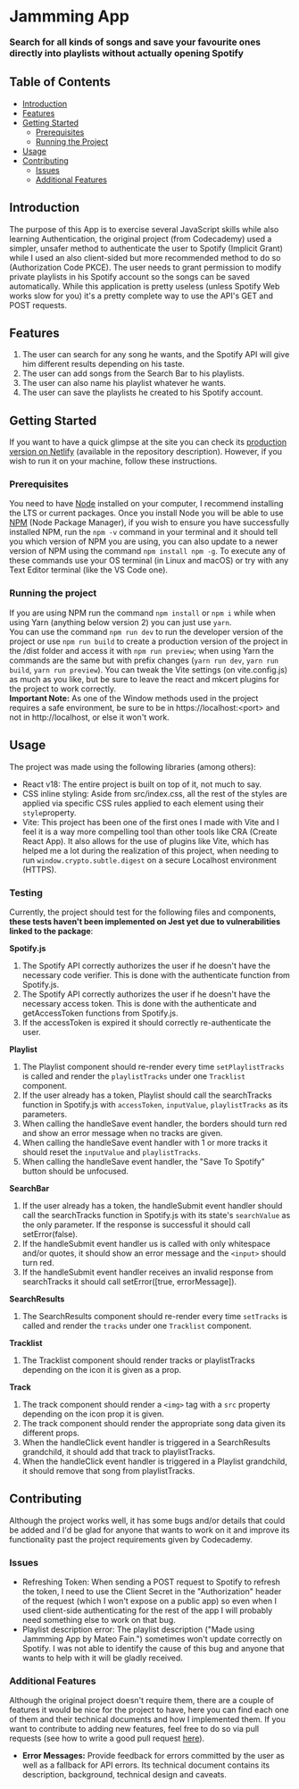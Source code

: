 # Jammming App 
<font size="3"> **Search for all kinds of songs and save your favourite ones directly into playlists without actually opening Spotify** </font>



## Table of Contents

- [Introduction](#introduction)
- [Features](#features)
- [Getting Started](#getting-started)
  - [Prerequisites](#prerequisites)
  - [Running the Project](#running-the-project)
- [Usage](#usage)
- [Contributing](#contributing)
  - [Issues](#issues)
  - [Additional Features](#additional-features)

## Introduction

The purpose of this App is to exercise several JavaScript skills while also learning Authentication, the original project (from Codecademy) used a simpler, unsafer method to authenticate the user to Spotify (Implicit Grant) while I used an also client-sided but more recommended method to do so (Authorization Code PKCE). The user needs to grant permission to modify private playlists in his Spotify account so the songs can be saved automatically. While this application is pretty useless (unless Spotify Web works slow for you) it's a pretty complete way to use the API's GET and POST requests.

## Features

1. The user can search for any song he wants, and the Spotify API will give him different results depending on his taste.
2. The user can add songs from the Search Bar to his playlists.
3. The user can also name his playlist whatever he wants.
4. The user can save the playlists he created to his Spotify account.

## Getting Started

If you want to have a quick glimpse at the site you can check its [production version on Netlify]() (available in the repository description). However, if you wish to run it on your machine, follow these instructions.

### Prerequisites
You need to have [Node](https://nodejs.org/en) installed on your computer, I recommend installing the LTS or current packages. Once you install Node you will be able to use [NPM](https://www.npmjs.com) (Node Package Manager), if you wish to ensure you have successfully installed NPM, run the `npm -v` command in your terminal and it should tell you which version of NPM you are using, you can also update to a newer version of NPM using the command `npm install npm -g`. To execute any of these commands use your OS terminal (in Linux and macOS) or try with any Text Editor terminal (like the VS Code one).

### Running the project
If you are using NPM run the command `npm install` or `npm i` while when using Yarn (anything below version 2) you can just use `yarn`. 
\
You can use the command `npm run dev` to run the developer version of the project or use `npm run build` to create a production version of the project in the /dist folder and access it with `npm run preview`; when using Yarn the commands are the same but with prefix changes (`yarn run dev`, `yarn run build`, `yarn run preview`). You can tweak the Vite settings (on vite.config.js) as much as you like, but be sure to leave the react and mkcert plugins for the project to work correctly. \
**Important Note:** As one of the Window methods used in the project requires a safe environment, be sure to be in https://localhost:\<port> and not in http://localhost, or else it won't work.

## Usage

The project was made using the following libraries (among others):
* React v18: The entire project is built on top of it, not much to say.
* CSS inline styling: Aside from src/index.css, all the rest of the styles are applied via specific CSS rules applied to each element using their `style`property.
* Vite: This project has been one of the first ones I made with Vite and I feel it is a way more compelling tool than other tools like CRA (Create React App). It also allows for the use of plugins like Vite, which has helped me a lot during the realization of this project, when needing to run `window.crypto.subtle.digest` on a secure Localhost environment (HTTPS).


### Testing
Currently, the project should test for the following files and components, **these tests haven't been implemented on Jest yet due to vulnerabilities linked to the package**:

**Spotify.js**
1. The Spotify API correctly authorizes the user if he doesn't have the necessary code verifier. This is done with the authenticate function from Spotify.js.
2. The Spotify API correctly authorizes the user if he doesn't have the necessary access token. This is done with the authenticate and getAccessToken functions from Spotify.js.
3. If the accessToken is expired it should correctly re-authenticate the user.

**Playlist**
1. The Playlist component should re-render every time `setPlaylistTracks` is called and render the `playlistTracks` under one `Tracklist` component.
2. If the user already has a token, Playlist should call the searchTracks function in Spotify.js with `accessToken`, `inputValue`, `playlistTracks` as its parameters.
3. When calling the handleSave event handler, the borders should turn red and show an error message when no tracks are given.
4. When calling the handleSave event handler with 1 or more tracks it should reset the `inputValue` and `playlistTracks`.
5. When calling the handleSave event handler, the "Save To Spotify" button should be unfocused.

**SearchBar**
1. If the user already has a token, the handleSubmit event handler should call the searchTracks function in Spotify.js with its state's `searchValue` as the only parameter. If the response is successful it should call setError(false).
2. If the handleSubmit event handler us is called with only whitespace and/or quotes, it should show an error message and the `<input>` should turn red.
3. If the handleSubmit event handler receives an invalid response from searchTracks it should call setError([true, errorMessage]).

**SearchResults**
1. The SearchResults component should re-render every time `setTracks` is called and render the `tracks` under one `Tracklist` component.

**Tracklist**
1. The Tracklist component should render tracks or playlistTracks depending on the icon it is given as a prop.

**Track**
1. The track component should render a `<img>` tag with a `src` property depending on the icon prop it is given.
2. The track component should render the appropriate song data given its different props.
3. When the handleClick event handler is triggered in a SearchResults grandchild, it should add that track to playlistTracks.
4. When the handleClick event handler is triggered in a Playlist grandchild, it should remove that song from playlistTracks.

## Contributing

Although the project works well, it has some bugs and/or details that could be added and I'd be glad for anyone that wants to work on it and improve its functionality past the project requirements given by Codecademy.

### Issues
* Refreshing Token: When sending a POST request to Spotify to refresh the token, I need to use the Client Secret in the "Authorization" header of the request (which I won't expose on a public app) so even when I used client-side authenticating for the rest of the app I will probably need something else to work on that bug.
* Playlist description error: The playlist description ("Made using Jammming App by Mateo Fain.") sometimes won't update correctly on Spotify. I was not able to identify the cause of this bug and anyone that wants to help with it will be gladly received.

### Additional Features

Although the original project doesn't require them, there are a couple of features it would be nice for the project to have, here you can find each one of them and their technical documents and how I implemented them. If you want to contribute to adding new features, feel free to do so via pull requests (see how to write a good pull request [here](https://www.danijelavrzan.com/posts/2023/02/create-pull-request/)).

* **Error Messages:** Provide feedback for errors committed by the user as well as a fallback for API errors. Its technical document contains its description, background, technical design and caveats.
